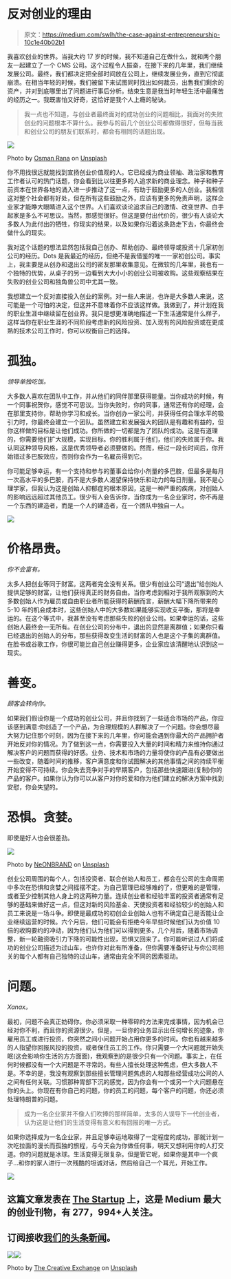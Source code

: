 # 反对创业的理由

> 原文：<https://medium.com/swlh/the-case-against-entrepreneurship-10c1e40b02b1>

我喜欢创业的世界。当我大约 17 岁的时候，我不知道自己在做什么，就和两个朋友一起建立了一个 CMS 公司。这个过程令人振奋，在接下来的几年里，我们继续发展公司。最终，我们都决定把全部时间放在公司上，继续发展业务，直到它彻底崩溃。在相当年轻的时候，我们被留下来试图同时找出如何裁员，出售我们剩余的资产，并对到底哪里出了问题进行事后分析。结束生意是我当时年轻生活中最痛苦的经历之一。我既害怕又好奇，这恰好是我个人上瘾的秘诀。

> 我一点也不知道，与创业者最终面对的成功创业的问题相比，我面对的失败创业的问题根本不算什么。我参与的前几个创业公司都做得很好，但每当我和创业公司的朋友们联系时，都会有相同的话题出现。

![](img/2d496c14644a648d33a8c6c218e1c931.png)

Photo by [Osman Rana](https://unsplash.com/photos/5LED2xbiKvk?utm_source=unsplash&utm_medium=referral&utm_content=creditCopyText) on [Unsplash](https://unsplash.com/?utm_source=unsplash&utm_medium=referral&utm_content=creditCopyText)

你不用找很远就能找到宣扬创业价值观的人。它已经成为商业领袖、政治家和教育工作者认可的热门话题，你会看到比以往更多的人追求新的商业理念。种子和种子前资本在世界各地的涌入进一步推动了这一点，有助于鼓励更多的人创业。我相信这对整个社会都有好处，但在所有这些鼓励之外，应该有更多的免责声明，这样企业家才能睁大眼睛进入这个世界。人们喜欢谈论追求自己的激情、改变世界、白手起家是多么不可思议。当然，那感觉很好。但这是要付出代价的，很少有人谈论大多数人为此付出的牺牲，你现实的结果，以及如果你沿着这条路走下去，你最终会做什么的现实。

我对这个话题的想法显然包括我自己创办、帮助创办、最终领导或投资十几家初创公司的经历。Dots 是我最近的经历，但绝不是我借鉴的唯一一家初创公司。事实上，我主要是从创办和退出公司的密友那里收集意见。在微软的几年里，我也有一个独特的优势，从桌子的另一边看到大大小小的创业公司被收购。这些观察结果在失败的创业公司和独角兽公司中尤其一致。

我想建立一个反对直接投入创业的案例。对一些人来说，也许是大多数人来说，这可能是一个可怕的决定，但这并不意味着你不应该这样做。我做到了，并计划在我的职业生涯中继续留在创业界。我只是想更准确地描述一下生活通常是什么样子，这样当你在职业生涯的不同阶段考虑新的风险投资、加入现有的风险投资或在更成熟的技术公司工作时，你可以权衡自己的选择。

# 孤独。

*领导单独吃饭。*

大多数人喜欢在团队中工作，并从他们的同伴那里获得能量。当你成功的时候，有一个同事祝贺你，感觉不可思议。当你失败时，你的同事，通常还有你的经理，会在那里支持你，帮助你学习和成长。当你创办一家公司，并获得任何合理水平的吸引力时，你最终会建立一个团队。虽然建立和发展强大的团队是有趣和有益的，但你这样做的目标是让他们成功。你所做的一切都是为了团队的成功。这是有道理的，你需要他们扩大规模，实现目标。你的胜利属于他们，他们的失败属于你。我认同这种领导风格，这是优秀领导者必须要做的。然而，经过一段长时间后，你开始错过多巴胺效应，否则你会作为一名雇员得到它。

你可能足够幸运，有一个支持和参与的董事会给你小剂量的多巴胺，但最多是每月一次高水平的多巴胺，而不是大多数人渴望保持快乐和动力的每日剂量。我不是心理学家，但我认为这是创始人抑郁症的根本原因，这是一种严重的疾病，对创始人的影响远远超过其他员工。很少有人会告诉你，当你成为一名企业家时，你不再是一个东西的建造者，而是一个人的建造者，在一个团队中独自一人。

![](img/fbd8b1e8741336acdfa0166034ed34a6.png)

# 价格昂贵。

*你不会富有。*

太多人把创业等同于财富。这两者完全没有关系。很少有创业公司“退出”给创始人提供足够的财富，让他们获得真正的财务自由。当你考虑到相对于我所观察到的大多数创始人作为雇员或自由职业者所能获得的薪酬而言，薪酬大幅下降所带来的 5-10 年的机会成本时，这些创始人中的大多数如果能够实现收支平衡，那将是幸运的。在这个等式中，我甚至没有考虑那些失败的创业公司。如果幸运的话，这些创始人最终会一无所有。在创业公司的分布中，退出的显然是离群值；如果你只看已经退出的创始人的分布，那些获得改变生活的财富的人也是这个子集的离群值。在脸书或谷歌工作，你很可能比自己创业赚得更多，企业家应该清醒地认识到这一现实。

# 善变。

*顾客会转向你。*

如果我们假设你是一个成功的创业公司，并且你找到了一些适合市场的产品，你应该感到满意:你创造了一个产品，为合理规模的人群解决了一个问题。你会想尽最大努力记住那个时刻，因为在接下来的几年里，你可能会遇到你最大的产品拥护者开始反对你的情况。为了做到这一点，你需要投入大量的时间和精力来维持你通过解决客户的问题而获得的好感。业务、技术和市场的力量将使你的产品有必要做出一些改变，随着时间的推移，客户满意度和你试图解决的其他事情之间的持续平衡开始变得不可持续。你会失去竞争对手的早期客户，包括那些快速跟进(复制)你的产品的客户。如果你认为你可以从客户对你的爱和你为他们建立的解决方案中找到安慰，你会失望的。

# 恐惧。贪婪。

即使是好人也会很差劲。

![](img/e666ebf2799c750c8ba1cbf5075221d4.png)

Photo by [NeONBRAND](https://unsplash.com/photos/8fDhgAN5zG0?utm_source=unsplash&utm_medium=referral&utm_content=creditCopyText) on [Unsplash](https://unsplash.com/?utm_source=unsplash&utm_medium=referral&utm_content=creditCopyText)

创业公司周围的每个人，包括投资者、联合创始人和员工，都会在公司的生命周期中多次在恐惧和贪婪之间摇摆不定。为自己管理已经够难的了，但更难的是管理，或者至少控制其他人身上的这两种力量。连续创业者和经验丰富的投资者通常有足够的基础来做好这一点，但这对新的风险基金、天使投资者和经验较少的创始人和员工来说是一场斗争。即使是最成功的初创企业创始人也有不确定自己是否能让企业继续运营的时候。六个月后，他们可能会有拒绝今年早些时候他们认为价值 10 倍的收购要约的冲动，因为他们认为他们可以得到更多。几个月后，随着市场调整，新一轮融资吸引力下降的可能性出现，恐惧又回来了。你可能听说过人们将成功的创业公司描述为过山车，也许你对此有所准备，但你需要准备好让与你公司相关的每个人都有自己独特的过山车，通常由完全不同的因素驱动。

# 问题。

*Xanax。*

最初，问题不会真正妨碍你。你必须采取一种零碎的方法来完成事情，因为机会已经对你不利，而且你的资源很少。但是，一旦你的业务显示出任何增长的迹象，你雇用员工或进行投资，你突然之间小问题开始占用你更多的时间。你也有越来越多的人指望你回报风投的投资，或者保住员工的工作。你只需要一个大问题就开始失眠(这会影响你生活的方方面面)，我观察到的是很少只有一个问题。事实上，在任何时候都没有一个大问题是不寻常的。有些人擅长处理这种焦虑，但大多数人不是。不幸的是，我没有观察到那些擅长管理问题焦虑的人和那些经营成功公司的人之间有任何关联。习惯那种胃部下沉的感觉，因为你会有一个或另一个大问题悬在你的头上。你现在有你自己的问题，你的员工的问题，每个客户的问题，你还必须处理特朗普的问题。

> 成为一名企业家并不像人们吹捧的那样简单，太多的人误导下一代创业者，认为这是让他们的生活变得有意义和有回报的唯一方式。

如果你选择成为一名企业家，并且足够幸运地取得了一定程度的成功，那就计划一次吃拉面的漫长而孤独的旅程，与今天会为你做任何事，明天又想利用你的人打交道。你的问题就是冰球。生活变得无限复杂。但是管它呢，如果你是其中一个疯子…和你的家人进行一次残酷的坦诚对话，然后给自己一个耳光，开始工作。

![](img/731acf26f5d44fdc58d99a6388fe935d.png)

## 这篇文章发表在 [The Startup](https://medium.com/swlh) 上，这是 Medium 最大的创业刊物，有 277，994+人关注。

## 订阅接收[我们的头条新闻](http://growthsupply.com/the-startup-newsletter/)。

![](img/731acf26f5d44fdc58d99a6388fe935d.png)![](img/a8089444d21ebf1766a4a59012fb22ce.png)

Photo by [The Creative Exchange](https://unsplash.com/photos/d1ngW7SNehM?utm_source=unsplash&utm_medium=referral&utm_content=creditCopyText) on [Unsplash](https://unsplash.com/?utm_source=unsplash&utm_medium=referral&utm_content=creditCopyText)